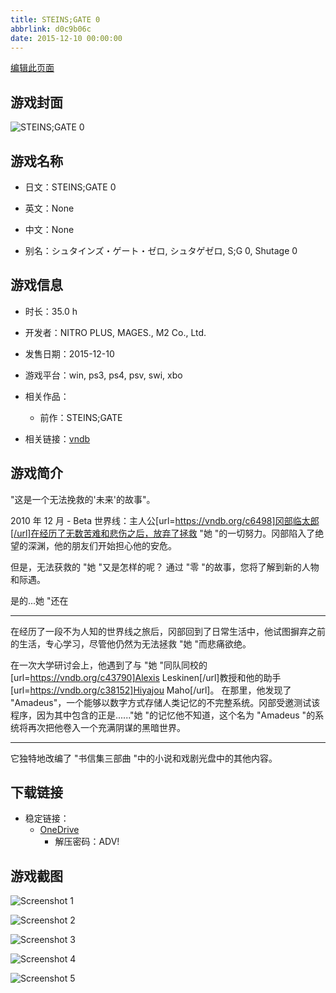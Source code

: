 ```yaml
---
title: STEINS;GATE 0
abbrlink: d0c9b06c
date: 2015-12-10 00:00:00
---
```

[编辑此页面](https://github.com/ACG-3/ADV3-source/blob/main/source/_posts/games/STEINS%3BGATE%200.md)

## 游戏封面

![STEINS;GATE 0](https://pan.timero.xyz/d/onedrive/img_lib_001/STEINS%3BGATE%200_cover.avif)


## 游戏名称

- 日文：STEINS;GATE 0
- 英文：None
- 中文：None

- 别名：シュタインズ・ゲート・ゼロ, シュタゲゼロ, S;G 0, Shutage 0


## 游戏信息

- 时长：35.0 h
- 开发者：NITRO PLUS, MAGES., M2 Co., Ltd.
- 发售日期：2015-12-10
- 游戏平台：win, ps3, ps4, psv, swi, xbo
- 相关作品：
   - 前作：STEINS;GATE

- 相关链接：[vndb](https://vndb.org/v17102)


## 游戏简介

"这是一个无法挽救的'未来'的故事"。

2010 年 12 月 - Beta 世界线：主人公[url=https://vndb.org/c6498]冈部临太郎[/url]在经历了无数苦难和悲伤之后，放弃了拯救 "她 "的一切努力。冈部陷入了绝望的深渊，他的朋友们开始担心他的安危。

但是，无法获救的 "她 "又是怎样的呢？
通过 "零 "的故事，您将了解到新的人物和际遇。

是的...她 "还在

-----

在经历了一段不为人知的世界线之旅后，冈部回到了日常生活中，他试图摒弃之前的生活，专心学习，尽管他仍然为无法拯救 "她 "而悲痛欲绝。

在一次大学研讨会上，他遇到了与 "她 "同队同校的[url=https://vndb.org/c43790]Alexis Leskinen[/url]教授和他的助手[url=https://vndb.org/c38152]Hiyajou Maho[/url]。  在那里，他发现了 "Amadeus"，一个能够以数字方式存储人类记忆的不完整系统。冈部受邀测试该程序，因为其中包含的正是......"她 "的记忆他不知道，这个名为 "Amadeus "的系统将再次把他卷入一个充满阴谋的黑暗世界。

-----

它独特地改编了 "书信集三部曲 "中的小说和戏剧光盘中的其他内容。




## 下载链接

- 稳定链接：
    - [OneDrive](https://pan.timero.xyz/onedrive/adv_lib_001/STEINS%3BGATE%200)
        - 解压密码：ADV!


## 游戏截图


![Screenshot 1](https://pan.timero.xyz/d/onedrive/img_lib_001/STEINS%3BGATE%200_Screenshot_1.avif)

![Screenshot 2](https://pan.timero.xyz/d/onedrive/img_lib_001/STEINS%3BGATE%200_Screenshot_2.avif)

![Screenshot 3](https://pan.timero.xyz/d/onedrive/img_lib_001/STEINS%3BGATE%200_Screenshot_3.avif)

![Screenshot 4](https://pan.timero.xyz/d/onedrive/img_lib_001/STEINS%3BGATE%200_Screenshot_4.avif)

![Screenshot 5](https://pan.timero.xyz/d/onedrive/img_lib_001/STEINS%3BGATE%200_Screenshot_5.avif)

